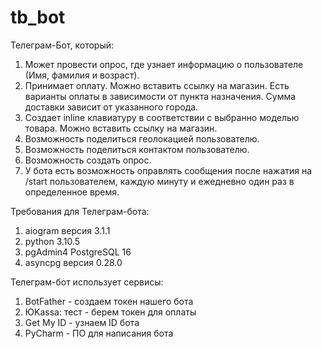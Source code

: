 # tb_bot
Телеграм-Бот, который:
1) Может провести опрос, где узнает информацию о пользователе (Имя, фамилия и возраст).
2) Принимает оплату. Можно вставить ссылку на магазин. Есть варианты оплаты в зависимости от пункта назначения. Сумма доставки зависит от указанного города. 
3) Создает inline клавиатуру в соответствии с выбранно моделью товара. Можно вставить ссылку на магазин.
4) Возможность поделиться геолокацией пользователю.
5) Возможность поделиться контактом пользователю.
6) Возможность создать опрос.
7) У бота есть возможность оправлять сообщения после нажатия на /start пользователем, каждую минуту и ежедневно один раз в определенное время.


Требования для Телеграм-бота:
1) aiogram версия 3.1.1
2) python 3.10.5
3) pgAdmin4 PostgreSQL 16
4) asyncpg версия 0.28.0


Телеграм-бот использует сервисы:
1) BotFather - создаем токен нашего бота
2) ЮKassa: тест - берем токен для оплаты
3) Get My ID - узнаем ID бота
4) PyCharm - ПО для написания бота
